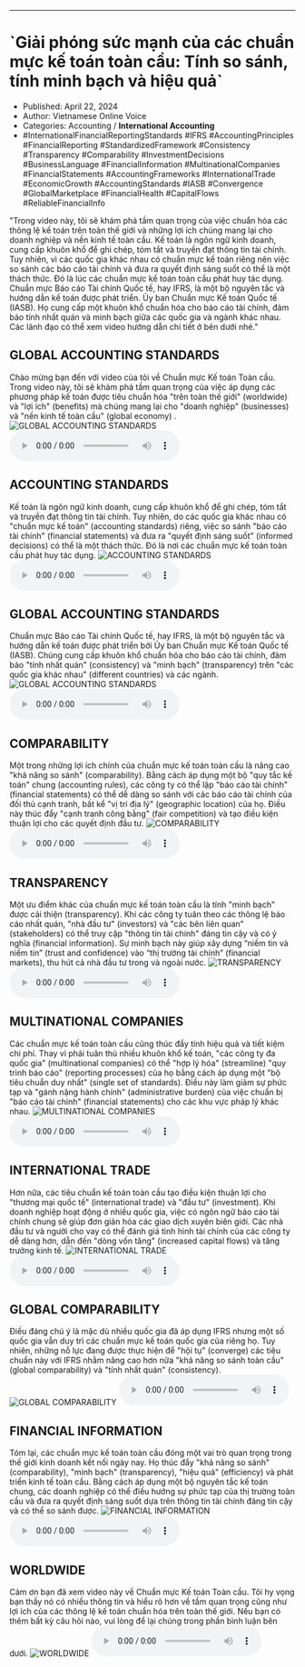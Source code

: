 
---

# \`Giải phóng sức mạnh của các chuẩn mực kế toán toàn cầu: Tính so sánh, tính minh bạch và hiệu quả\`

- Published: April 22, 2024
- Author: Vietnamese Online Voice
- Categories: Accounting / **International Accounting**
- #InternationalFinancialReportingStandards #IFRS #AccountingPrinciples #FinancialReporting #StandardizedFramework #Consistency #Transparency #Comparability #InvestmentDecisions #BusinessLanguage #FinancialInformation #MultinationalCompanies #FinancialStatements #AccountingFrameworks #InternationalTrade #EconomicGrowth #AccountingStandards #IASB #Convergence #GlobalMarketplace #FinancialHealth #CapitalFlows #ReliableFinancialInfo

"Trong video này, tôi sẽ khám phá tầm quan trọng của việc chuẩn hóa các thông lệ kế toán trên toàn thế giới và những lợi ích chúng mang lại cho doanh nghiệp và nền kinh tế toàn cầu. Kế toán là ngôn ngữ kinh doanh, cung cấp khuôn khổ để ghi chép, tóm tắt và truyền đạt thông tin tài chính. Tuy nhiên, vì các quốc gia khác nhau có chuẩn mực kế toán riêng nên việc so sánh các báo cáo tài chính và đưa ra quyết định sáng suốt có thể là một thách thức. Đó là lúc các chuẩn mực kế toán toàn cầu phát huy tác dụng. Chuẩn mực Báo cáo Tài chính Quốc tế, hay IFRS, là một bộ nguyên tắc và hướng dẫn kế toán được phát triển. Ủy ban Chuẩn mực Kế toán Quốc tế (IASB). Họ cung cấp một khuôn khổ chuẩn hóa cho báo cáo tài chính, đảm bảo tính nhất quán và minh bạch giữa các quốc gia và ngành khác nhau. Các lãnh đạo có thể xem video hướng dẫn chi tiết ở bên dưới nhé."


## GLOBAL ACCOUNTING STANDARDS

Chào mừng bạn đến với video của tôi về Chuẩn mực Kế toán Toàn cầu. Trong video này, tôi sẽ khám phá tầm quan trọng của việc áp dụng các phương pháp kế toán được tiêu chuẩn hóa "trên toàn thế giới" (worldwide) và "lợi ích" (benefits) mà chúng mang lại cho "doanh nghiệp" (businesses) và "nền kinh tế toàn cầu" (global economy) .
![GLOBAL ACCOUNTING STANDARDS](https://http-archiver-apis-production-80.schnworks.com/storage/images/transitions/2024-04-22/transition--46620188402-Montserrat-Thin-9C27B0.jpg)
<audio controls>
    <source src="https://http-archiver-apis-production-80.schnworks.com/storage/audio/file-23135830692.mp3" type="audio/mpeg">
</audio>



## ACCOUNTING STANDARDS

Kế toán là ngôn ngữ kinh doanh, cung cấp khuôn khổ để ghi chép, tóm tắt và truyền đạt thông tin tài chính. Tuy nhiên, do các quốc gia khác nhau có "chuẩn mực kế toán" (accounting standards) riêng, việc so sánh "báo cáo tài chính" (financial statements) và đưa ra "quyết định sáng suốt" (informed decisions) có thể là một thách thức. Đó là nơi các chuẩn mực kế toán toàn cầu phát huy tác dụng.
![ACCOUNTING STANDARDS](https://http-archiver-apis-production-80.schnworks.com/storage/images/transitions/2024-04-22/transition--43530483501-Montserrat-ExtraBold-004895.jpg)
<audio controls>
    <source src="https://http-archiver-apis-production-80.schnworks.com/storage/audio/file-10311683076.mp3" type="audio/mpeg">
</audio>



## GLOBAL ACCOUNTING STANDARDS

Chuẩn mực Báo cáo Tài chính Quốc tế, hay IFRS, là một bộ nguyên tắc và hướng dẫn kế toán được phát triển bởi Ủy ban Chuẩn mực Kế toán Quốc tế (IASB). Chúng cung cấp khuôn khổ chuẩn hóa cho báo cáo tài chính, đảm bảo "tính nhất quán" (consistency) và "minh bạch" (transparency) trên "các quốc gia khác nhau" (different countries) và các ngành.
![GLOBAL ACCOUNTING STANDARDS](https://http-archiver-apis-production-80.schnworks.com/storage/images/transitions/2024-04-22/transition--21853899987-Montserrat-SemiBold-7B1FA2.jpg)
<audio controls>
    <source src="https://http-archiver-apis-production-80.schnworks.com/storage/audio/file-1057073534.mp3" type="audio/mpeg">
</audio>



## COMPARABILITY

Một trong những lợi ích chính của chuẩn mực kế toán toàn cầu là nâng cao "khả năng so sánh" (comparability). Bằng cách áp dụng một bộ "quy tắc kế toán" chung (accounting rules), các công ty có thể lập "báo cáo tài chính" (financial statements) có thể dễ dàng so sánh với các báo cáo tài chính của đối thủ cạnh tranh, bất kể "vị trí địa lý" (geographic location) của họ. Điều này thúc đẩy "cạnh tranh công bằng" (fair competition) và tạo điều kiện thuận lợi cho các quyết định đầu tư.
![COMPARABILITY](https://http-archiver-apis-production-80.schnworks.com/storage/images/transitions/2024-04-22/transition--13388748716-Montserrat-Black-7B1FA2.jpg)
<audio controls>
    <source src="https://http-archiver-apis-production-80.schnworks.com/storage/audio/file-2550634115.mp3" type="audio/mpeg">
</audio>



## TRANSPARENCY

Một ưu điểm khác của chuẩn mực kế toán toàn cầu là tính "minh bạch" được cải thiện (transparency). Khi các công ty tuân theo các thông lệ báo cáo nhất quán, "nhà đầu tư" (investors) và "các bên liên quan" (stakeholders) có thể truy cập "thông tin tài chính" đáng tin cậy và có ý nghĩa (financial information). Sự minh bạch này giúp xây dựng “niềm tin và niềm tin” (trust and confidence) vào “thị trường tài chính” (financial markets), thu hút cả nhà đầu tư trong và ngoài nước.
![TRANSPARENCY](https://http-archiver-apis-production-80.schnworks.com/storage/images/transitions/2024-04-22/transition-47866178880-Montserrat-Medium-9C27B0.jpg)
<audio controls>
    <source src="https://http-archiver-apis-production-80.schnworks.com/storage/audio/file-2838621536.mp3" type="audio/mpeg">
</audio>



## MULTINATIONAL COMPANIES

Các chuẩn mực kế toán toàn cầu cũng thúc đẩy tính hiệu quả và tiết kiệm chi phí. Thay vì phải tuân thủ nhiều khuôn khổ kế toán, "các công ty đa quốc gia" (multinational companies) có thể "hợp lý hóa" (streamline) "quy trình báo cáo" (reporting processes) của họ bằng cách áp dụng một "bộ tiêu chuẩn duy nhất" (single set of standards). Điều này làm giảm sự phức tạp và "gánh nặng hành chính" (administrative burden) của việc chuẩn bị "báo cáo tài chính" (financial statements) cho các khu vực pháp lý khác nhau.
![MULTINATIONAL COMPANIES](https://http-archiver-apis-production-80.schnworks.com/storage/images/transitions/2024-04-22/transition-2642454228-Montserrat-Thin-283593.jpg)
<audio controls>
    <source src="https://http-archiver-apis-production-80.schnworks.com/storage/audio/file-3224825122.mp3" type="audio/mpeg">
</audio>



## INTERNATIONAL TRADE

Hơn nữa, các tiêu chuẩn kế toán toàn cầu tạo điều kiện thuận lợi cho "thương mại quốc tế" (international trade) và "đầu tư" (investment). Khi doanh nghiệp hoạt động ở nhiều quốc gia, việc có ngôn ngữ báo cáo tài chính chung sẽ giúp đơn giản hóa các giao dịch xuyên biên giới. Các nhà đầu tư và người cho vay có thể đánh giá tình hình tài chính của các công ty dễ dàng hơn, dẫn đến "dòng vốn tăng" (increased capital flows) và tăng trưởng kinh tế.
![INTERNATIONAL TRADE](https://http-archiver-apis-production-80.schnworks.com/storage/images/transitions/2024-04-22/transition--2983743014-Montserrat-Bold-9C27B0.jpg)
<audio controls>
    <source src="https://http-archiver-apis-production-80.schnworks.com/storage/audio/file-16066082014.mp3" type="audio/mpeg">
</audio>



## GLOBAL COMPARABILITY

Điều đáng chú ý là mặc dù nhiều quốc gia đã áp dụng IFRS nhưng một số quốc gia vẫn duy trì các chuẩn mực kế toán quốc gia của riêng họ. Tuy nhiên, những nỗ lực đang được thực hiện để "hội tụ" (converge) các tiêu chuẩn này với IFRS nhằm nâng cao hơn nữa "khả năng so sánh toàn cầu" (global comparability) và "tính nhất quán" (consistency).
![GLOBAL COMPARABILITY](https://http-archiver-apis-production-80.schnworks.com/storage/images/transitions/2024-04-22/transition--21752446086-Montserrat-ExtraBold-673AB7.jpg)
<audio controls>
    <source src="https://http-archiver-apis-production-80.schnworks.com/storage/audio/file-6119731788.mp3" type="audio/mpeg">
</audio>



## FINANCIAL INFORMATION

Tóm lại, các chuẩn mực kế toán toàn cầu đóng một vai trò quan trọng trong thế giới kinh doanh kết nối ngày nay. Họ thúc đẩy "khả năng so sánh" (comparability), "minh bạch" (transparency), "hiệu quả" (efficiency) và phát triển kinh tế toàn cầu. Bằng cách áp dụng một bộ nguyên tắc kế toán chung, các doanh nghiệp có thể điều hướng sự phức tạp của thị trường toàn cầu và đưa ra quyết định sáng suốt dựa trên thông tin tài chính đáng tin cậy và có thể so sánh được.
![FINANCIAL INFORMATION](https://http-archiver-apis-production-80.schnworks.com/storage/images/transitions/2024-04-22/transition--2908781829-Montserrat-Regular-303F9F.jpg)
<audio controls>
    <source src="https://http-archiver-apis-production-80.schnworks.com/storage/audio/file-12884102057.mp3" type="audio/mpeg">
</audio>



## WORLDWIDE

Cảm ơn bạn đã xem video này về Chuẩn mực Kế toán Toàn cầu. Tôi hy vọng bạn thấy nó có nhiều thông tin và hiểu rõ hơn về tầm quan trọng cũng như lợi ích của các thông lệ kế toán chuẩn hóa trên toàn thế giới. Nếu bạn có thêm bất kỳ câu hỏi nào, vui lòng để lại chúng trong phần bình luận bên dưới.
![WORLDWIDE](https://http-archiver-apis-production-80.schnworks.com/storage/images/transitions/2024-04-22/transition--1120524097-Montserrat-Regular-1A237E.jpg)
<audio controls>
    <source src="https://http-archiver-apis-production-80.schnworks.com/storage/audio/file-22118420722.mp3" type="audio/mpeg">
</audio>

